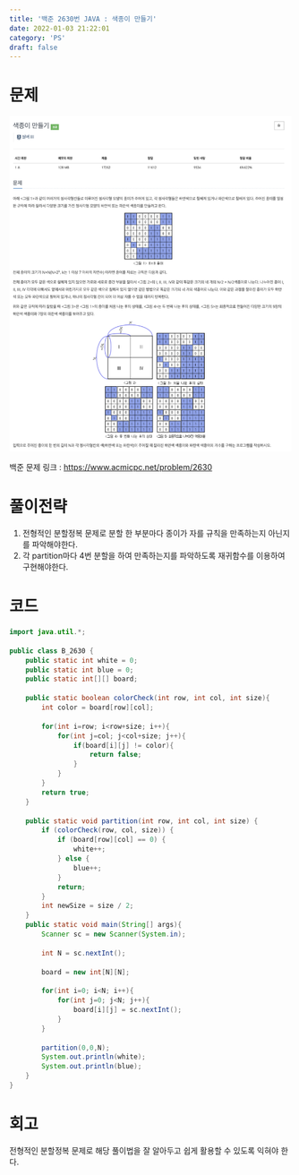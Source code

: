 ```yaml
---
title: '백준 2630번 JAVA : 색종이 만들기'
date: 2022-01-03 21:22:01
category: 'PS'
draft: false
---
```


# 문제

<p align="center"><img src="1.png" height="600px" width="600px"></p>

백준 문제 링크 : https://www.acmicpc.net/problem/2630

# 풀이전략

1. 전형적인 분할정복 문제로 분할 한 부분마다 종이가 자를 규칙을 만족하는지 아닌지를 파악해야한다.
2. 각 partition마다 4번 분할을 하여 만족하는지를 파악하도록 재귀함수를 이용하여 구현해야한다.

# 코드

```java
import java.util.*;

public class B_2630 {
    public static int white = 0;
    public static int blue = 0;
    public static int[][] board;

    public static boolean colorCheck(int row, int col, int size){
        int color = board[row][col];

        for(int i=row; i<row+size; i++){
            for(int j=col; j<col+size; j++){
                if(board[i][j] != color){
                    return false;
                }
            }
        }
        return true;
    }

    public static void partition(int row, int col, int size) {
        if (colorCheck(row, col, size)) {
            if (board[row][col] == 0) {
                white++;
            } else {
                blue++;
            }
            return;
        }
        int newSize = size / 2;
    }
    public static void main(String[] args){
        Scanner sc = new Scanner(System.in);

        int N = sc.nextInt();

        board = new int[N][N];

        for(int i=0; i<N; i++){
            for(int j=0; j<N; j++){
                board[i][j] = sc.nextInt();
            }
        }

        partition(0,0,N);
        System.out.println(white);
        System.out.println(blue);
    }
}

```

# 회고

전형적인 분할정복 문제로 해당 풀이법을 잘 알아두고 쉽게 활용할 수 있도록 익혀야 한다.
